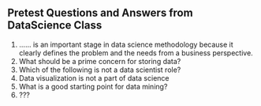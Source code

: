 ## Pretest Questions and Answers from DataScience Class

1.  ...... is an important stage in data science methodology because it clearly defines the problem and the needs from a business perspective.
2.  What should be a prime concern for storing data?
3.  Which of the following is not a data scientist role?
4.  Data visualization is not a part of data science
5.  What is a good starting point for data mining?
6.  ???
